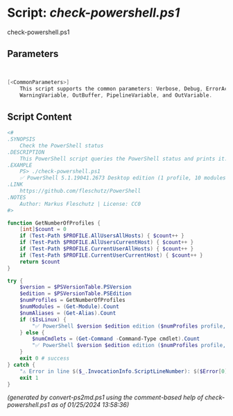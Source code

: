 Script: *check-powershell.ps1*
========================

check-powershell.ps1 


Parameters
----------
```powershell


[<CommonParameters>]
    This script supports the common parameters: Verbose, Debug, ErrorAction, ErrorVariable, WarningAction, 
    WarningVariable, OutBuffer, PipelineVariable, and OutVariable.
```

Script Content
--------------
```powershell
<#
.SYNOPSIS
	Check the PowerShell status
.DESCRIPTION
	This PowerShell script queries the PowerShell status and prints it.
.EXAMPLE
	PS> ./check-powershell.ps1
	✅ PowerShell 5.1.19041.2673 Desktop edition (1 profile, 10 modules, 1458 cmdlets, 172 aliases)
.LINK
	https://github.com/fleschutz/PowerShell
.NOTES
	Author: Markus Fleschutz | License: CC0
#>

function GetNumberOfProfiles {
	[int]$count = 0
	if (Test-Path $PROFILE.AllUsersAllHosts) { $count++ }
	if (Test-Path $PROFILE.AllUsersCurrentHost) { $count++ }
	if (Test-Path $PROFILE.CurrentUserAllHosts) { $count++ }
	if (Test-Path $PROFILE.CurrentUserCurrentHost) { $count++ }
	return $count
}

try {
	$version = $PSVersionTable.PSVersion
	$edition = $PSVersionTable.PSEdition
	$numProfiles = GetNumberOfProfiles
	$numModules = (Get-Module).Count
	$numAliases = (Get-Alias).Count
	if ($IsLinux) {
		"✅ PowerShell $version $edition edition ($numProfiles profile, $numModules modules, $numAliases aliases)"
	} else {
		$numCmdlets = (Get-Command -Command-Type cmdlet).Count
		"✅ PowerShell $version $edition edition ($numProfiles profile, $numModules modules, $numCmdlets cmdlets, $numAliases aliases)"
	}
	exit 0 # success
} catch {
	"⚠️ Error in line $($_.InvocationInfo.ScriptLineNumber): $($Error[0])"
	exit 1
}
```

*(generated by convert-ps2md.ps1 using the comment-based help of check-powershell.ps1 as of 01/25/2024 13:58:36)*
